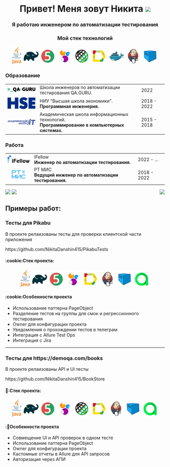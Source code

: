 <h1 align="center">Привет! Меня зовут Никита
<img src="https://github.com/blackcater/blackcater/raw/main/images/Hi.gif" height="32"/></h1>
<h3 align="center">Я работаю инженером по автоматизации тестирования</h3>

<h3 align="center">Мой стек технологий</h3>
<p align="center">
	<a href="#"><img title="Java" src="logo/java.svg" width="30px"/></a>
	<a href="#"><img title="Gradle" src="logo/Gradle.svg" width="50px"/></a>
	<a href="#"><img title="JUnit5" src="logo/JUnit5.svg" width="50px"/></a>
	<a href="#"><img title="Selenide" src="logo/Selenide.svg" width="50px"/></a>
	<a href="#"><img title="Rest-Assured" src="logo/Rest-Assured.svg" width="50px"/></a>
	<a href="#"><img title="Allure_Report" src="logo/Allure_Report.svg" width="50px"/></a>
	<a href="#"><img title="Docker" src="logo/Docker.svg" width="50px"/></a>
	<a href="#"><img title="Jenkins" src="logo/Jenkins.svg" width="50px"/></a>
	<a href="#"><img title="Selenoid" src="logo/Selenoid.svg" width="50px"/></a>
</p>

### Образование

 <table style="width=100%" cellspacing="0" cellpadding="5">
    <tr >
        <td align="center"><a href="http://qa.guru/" target="_blank" rel="noopener noreferrer"><img style="width:150px" src="img/qaGuru.svg"></a></td>
        <td>Школа инженеров по автоматизации тестирования QA.GURU.</td>
        <td>2022</td>
    </tr>
    <tr>
        <td align="center">
            <a href="https://perm.hse.ru/" target="_blank" rel="noopener noreferrer"><img style="width:90px" src="/img/01_Abbreviation_ENG_PANTONE.svg"></a>
        </td>
        <td>
            НИУ "Высшая школа экономики".
         <br><b>Программная инженерия.</b>
        </td>
        <td>2018 - 2022</td>
    </tr>
    <tr>
        <td align="center">
            <a href="https://itcollege59.ru/" target="_blank" rel="noopener noreferrer"><img style="width:150px" src="/img/itCollege59.svg"></a>
        </td>
        <td>
            Академическая школа информационных технологий.
         <br><b>Программирование в компьютерных системах.</b>
        </td>
        <td>2015 - 2018</td>
    </tr>
</table>

### Работа

 <table style="width=100%" cellspacing="0" cellpadding="5">
	<tr>
        <td align="center">
            <a href="https://ifellow.ru/" target="_blank" rel="noopener noreferrer"><img style="width:90px" src="/img/ifellow-logo.png"></a>
        </td>
        <td>
            IFellow
         <br><b>Инженер по автоматизации тестирования.</b>
        </td>
        <td>2022 - ...</td>
    </tr>
    <tr>
        <td align="center">
            <a href="https://rtmis.ru/" target="_blank" rel="noopener noreferrer"><img style="width:90px" src="/img/rtmisLogo.png"></a>
        </td>
        <td>
            РТ МИС
         <br><b>Ведущий инженер по автоматизации тестирования.</b>
        </td>
        <td>2018 - 2022</td>
    </tr>
</table>

<a href="#"><img src="https://github-readme-stats.vercel.app/api?username=NikitaDanshin415"/></a>
<a href="#"><img src="https://github-profile-summary-cards.vercel.app/api/cards/repos-per-language?username=NikitaDanshin415&theme=nord_bright"/></a>
<img align="right" src="https://komarev.com/ghpvc/?username=NikitaDanshin415&color=003140">

<h2>Примеры работ:</h2>
<h3>Тесты для Pikabu</h3>
<p>В проекте релаизованы тесты для проверки клиентской части приложения</p>
https://github.com/NikitaDanshin415/PikabuTests
<h4><a name='projectStack'>:cookie:Стек проекта:</a></h4>
<p align="center">
    <a href="#"><img title="Java" src="https://github.com/NikitaDanshin415/NikitaDanshin415/blob/main/logo/java.svg" width="30px"/></a>
    <a href="#"><img title="Gradle" src="https://github.com/NikitaDanshin415/NikitaDanshin415/blob/main/logo/Gradle.svg" width="50px"/></a>
    <a href="#"><img title="JUnit5" src="https://github.com/NikitaDanshin415/NikitaDanshin415/blob/main/logo/JUnit5.svg" width="50px"/></a>
    <a href="#"><img title="Selenide" src="https://github.com/NikitaDanshin415/NikitaDanshin415/blob/main/logo/Selenide.svg" width="50px"/></a>
    <a href="#"><img title="Allure_Report" src="https://github.com/NikitaDanshin415/NikitaDanshin415/blob/main/logo/Allure_Report.svg" width="50px"/></a>
    <a href="#"><img title="Jenkins" src="https://github.com/NikitaDanshin415/NikitaDanshin415/blob/main/logo/Jenkins.svg" width="50px"/></a>
    <a href="#"><img title="Selenoid" src="https://github.com/NikitaDanshin415/NikitaDanshin415/blob/main/logo/Selenoid.svg" width="50px"/></a>
    <a href="#"><img title="Allure Test Ops" src="https://github.com/NikitaDanshin415/NikitaDanshin415/blob/main/logo/AllureTestOps.svg" width="50px"/></a>
</p>

<h4>:cookie:Особенности проекта</h4>
<ul>
	<li>Использование паттерна PageObject</li>
	<li>Разделение тестов на группы для смок и регрессионного тестирования</li>
	<li>Owner для конфигурации проекта</li>
	<li>Уведомления о прохождении тестов в телеграм</li>
	<li>Интеграция с Allure Test Ops</li>
	<li>Интеграция с Jira</li>
</ul>

---

<h3>Тесты для https://demoqa.com/books</h3>
<p>В проекте релаизованы API и UI тесты</p>
https://github.com/NikitaDanshin415/BookStore
<h4><a name='projectStack'>📖:Стек проекта:</a></h4>
<p align="center">
    <a href="#"><img title="Java" src="https://github.com/NikitaDanshin415/NikitaDanshin415/blob/main/logo/java.svg" width="30px"/></a>
    <a href="#"><img title="Gradle" src="https://github.com/NikitaDanshin415/NikitaDanshin415/blob/main/logo/Gradle.svg" width="50px"/></a>
    <a href="#"><img title="JUnit5" src="https://github.com/NikitaDanshin415/NikitaDanshin415/blob/main/logo/JUnit5.svg" width="50px"/></a>
    <a href="#"><img title="Selenide" src="https://github.com/NikitaDanshin415/NikitaDanshin415/blob/main/logo/Selenide.svg" width="50px"/></a>
	<a href="#"><img title="RestAssured" src="https://github.com/NikitaDanshin415/NikitaDanshin415/blob/main/logo/Rest-Assured.svg" width="50px"/></a>
    <a href="#"><img title="Allure_Report" src="https://github.com/NikitaDanshin415/NikitaDanshin415/blob/main/logo/Allure_Report.svg" width="50px"/></a>
    <a href="#"><img title="Jenkins" src="https://github.com/NikitaDanshin415/NikitaDanshin415/blob/main/logo/Jenkins.svg" width="50px"/></a>
    <a href="#"><img title="Selenoid" src="https://github.com/NikitaDanshin415/NikitaDanshin415/blob/main/logo/Selenoid.svg" width="50px"/></a>
    <a href="#"><img title="Allure Test Ops" src="https://github.com/NikitaDanshin415/NikitaDanshin415/blob/main/logo/AllureTestOps.svg" width="50px"/></a>
</p>

<h4>:📖Особенности проекта</h4>
<ul>
	<li>Совмещение UI и API проверок в одном тесте</li>
	<li>Использование паттерна PageObject</li>
	<li>Owner для конфигурации проекта</li>
	<li>Кастомные отчеты в Allure для API запросов</li>
	<li>Авторизация через АПИ</li>
</ul>

